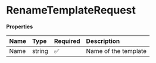 # RenameTemplateRequest

**Properties**

| Name | Type   | Required | Description          |
| :--- | :----- | :------- | :------------------- |
| Name | string | ✅       | Name of the template |
